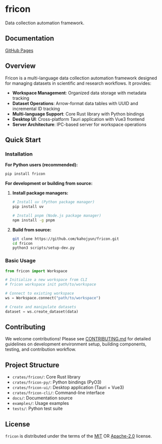 # fricon

Data collection automation framework.

## Documentation

[GitHub Pages](https://kahojyun.github.io/fricon/)

## Overview

Fricon is a multi-language data collection automation framework designed for managing datasets in scientific and research workflows. It provides:

- **Workspace Management**: Organized data storage with metadata tracking
- **Dataset Operations**: Arrow-format data tables with UUID and incremental ID tracking  
- **Multi-language Support**: Core Rust library with Python bindings
- **Desktop UI**: Cross-platform Tauri application with Vue3 frontend
- **Server Architecture**: IPC-based server for workspace operations

## Quick Start

### Installation

**For Python users (recommended):**
```bash
pip install fricon
```

**For development or building from source:**

1. **Install package managers:**
   ```bash
   # Install uv (Python package manager)  
   pip install uv
   
   # Install pnpm (Node.js package manager)
   npm install -g pnpm
   ```

2. **Build from source:**
   ```bash
   git clone https://github.com/kahojyun/fricon.git
   cd fricon
   python3 scripts/setup-dev.py
   ```

### Basic Usage

```python
from fricon import Workspace

# Initialize a new workspace from CLI
# fricon workspace init path/to/workspace

# Connect to existing workspace  
ws = Workspace.connect("path/to/workspace")

# Create and manipulate datasets
dataset = ws.create_dataset(data)
```

## Contributing

We welcome contributions! Please see [CONTRIBUTING.md](CONTRIBUTING.md) for detailed guidelines on development environment setup, building components, testing, and contribution workflow.

## Project Structure

- `crates/fricon/`: Core Rust library
- `crates/fricon-py/`: Python bindings (PyO3)
- `crates/fricon-ui/`: Desktop application (Tauri + Vue3)
- `crates/fricon-cli/`: Command-line interface
- `docs/`: Documentation source
- `examples/`: Usage examples
- `tests/`: Python test suite

## License

`fricon` is distributed under the terms of the
[MIT](https://spdx.org/licenses/MIT.html) OR
[Apache-2.0](https://spdx.org/licenses/Apache-2.0.html) license.
